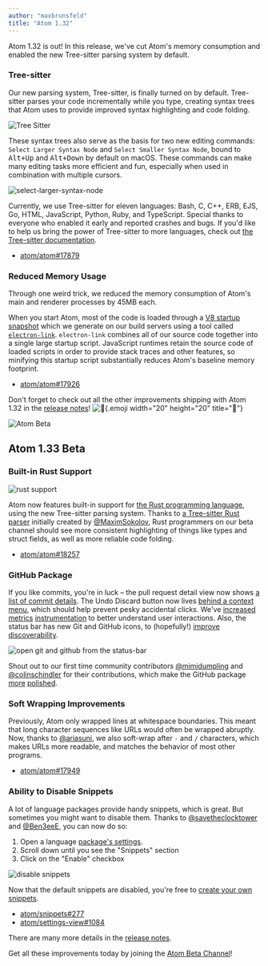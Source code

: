 ```yaml
---
author: "maxbrunsfeld"
title: "Atom 1.32"
---
```


Atom 1.32 is out! In this release, we've cut Atom's memory consumption and enabled the new Tree-sitter parsing system by default.

<!--more-->

### Tree-sitter

Our new parsing system, Tree-sitter, is finally turned on by default. Tree-sitter parses your code incrementally while you type, creating syntax trees that Atom uses to provide improved syntax highlighting and code folding.

![Tree Sitter](/assets/images/user-images.githubusercontent.com/378023/46065834-2429f580-c1ae-11e8-9a89-1a55f9baddb3.png)

These syntax trees also serve as the basis for two new editing commands: `Select Larger Syntax Node` and `Select Smaller Syntax Node`, bound to <kbd>Alt+Up</kbd> and <kbd>Alt+Down</kbd> by default on macOS. These commands can make many editing tasks more efficient and fun, especially when used in combination with multiple cursors.

![select-larger-syntax-node](/assets/images/user-images.githubusercontent.com/326587/47385613-623c0b80-d6bf-11e8-8fd3-3d044229cc98.gif)

Currently, we use Tree-sitter for eleven languages: Bash, C, C++, ERB, EJS, Go, HTML, JavaScript, Python, Ruby, and TypeScript. Special thanks to everyone who enabled it early and reported crashes and bugs. If you'd like to help us bring the power of Tree-sitter to more languages, check out [the Tree-sitter documentation](http://tree-sitter.github.io/tree-sitter/).

- [atom/atom#17879](https://github.com/atom/atom/pull/17879)

### Reduced Memory Usage

Through one weird trick, we reduced the memory consumption of Atom's main and renderer processes by 45MB each.

When you start Atom, most of the code is loaded through a [V8 startup snapshot](https://v8.dev/blog/custom-startup-snapshots) which we generate on our build servers using a tool called [`electron-link`](https://github.com/atom/electron-link). `electron-link` combines all of our source code together into a single large startup script. JavaScript runtimes retain the source code of loaded scripts in order to provide stack traces and other features, so minifying this startup script substantially reduces Atom's baseline memory footprint.

- [atom/atom#17926](https://github.com/atom/atom/pull/17926)

<!-- end of stable changes -->

Don't forget to check out all the other improvements shipping with Atom 1.32 in the [release notes](https://github.com/atom/atom/releases/tag/v1.32.0)! ![:memo:](https://github.githubassets.com/images/icons/emoji/unicode/1f4dd.png){.emoji width="20" height="20" title=":memo:"}

![Atom Beta](/assets/images/blog.atom.io/img/release-beta.png)

## Atom 1.33 Beta

### Built-in Rust Support

![rust support](/assets/images/user-images.githubusercontent.com/378023/47344983-a5f53c00-d6e4-11e8-98df-810e9df2277a.png)

Atom now features built-in support for [the Rust programming language](https://www.rust-lang.org/), using the new Tree-sitter parsing system. Thanks to [a Tree-sitter Rust parser](https://github.com/tree-sitter/tree-sitter-rust) initially created by [@MaximSokolov](https://github.com/MaximSokolov), Rust programmers on our beta channel should see more consistent highlighting of things like types and struct fields, as well as more reliable code folding.

- [atom/atom#18257](https://github.com/atom/atom/pull/18257)

### GitHub Package

If you like commits, you're in luck – the pull request detail view now shows [a list of commit details](https://github.com/atom/github/pull/1684). The Undo Discard button now lives [behind a context menu](https://github.com/atom/github/pull/1702), which should help prevent pesky accidental clicks. We've [increased](https://github.com/atom/github/pull/1694) [metrics](https://github.com/atom/github/pull/1685) [instrumentation](https://github.com/atom/github/pull/1744) to better understand user interactions. Also, the status bar has new Git and GitHub icons, to (hopefully!) [improve discoverability](https://github.com/atom/github/pull/1704).

![open git and github from the status-bar](/assets/images/user-images.githubusercontent.com/378023/47344982-a5f53c00-d6e4-11e8-94f1-fb4c29f9b3a8.png)

Shout out to our first time community contributors [@mimidumpling](https://github.com/mimidumpling) and [@colinschindler](https://github.com/colinschindler) for their contributions, which make the GitHub package [more](https://github.com/atom/github/pull/1731) [polished](https://github.com/atom/github/pull/1711).

### Soft Wrapping Improvements

Previously, Atom only wrapped lines at whitespace boundaries. This meant that long character sequences like URLs would often be wrapped abruptly. Now, thanks to [@ariasuni](https://github.com/ariasuni), we also soft-wrap after `-` and `/` characters, which makes URLs more readable, and matches the behavior of most other programs.

- [atom/atom#17949](https://github.com/atom/atom/pull/17949)

### Ability to Disable Snippets

A lot of language packages provide handy snippets, which is great. But sometimes you might want to disable them. Thanks to [@savetheclocktower](https://github.com/savetheclocktower) and [@Ben3eeE](https://github.com/Ben3eeE), you can now do so:

1. Open a language [package's settings](https://flight-manual.atom.io/using-atom/sections/atom-packages/#package-settings).
2. Scroll down until you see the "Snippets" section
3. Click on the "Enable" checkbox

![disable snippets](/assets/images/user-images.githubusercontent.com/378023/47344975-a55ca580-d6e4-11e8-8859-622a75fbc8be.png)

Now that the default snippets are disabled, you're free to [create your own snippets](https://flight-manual.atom.io/using-atom/sections/snippets/#creating-your-own-snippets).

- [atom/snippets#277](https://github.com/atom/snippets/pull/277)
- [atom/settings-view#1084](https://github.com/atom/settings-view/pull/1084)

<!-- end of beta changes -->

There are many more details in the [release notes](https://github.com/atom/atom/releases/tag/v1.33.0-beta0).

Get all these improvements today by joining the [Atom Beta Channel](/beta)!
